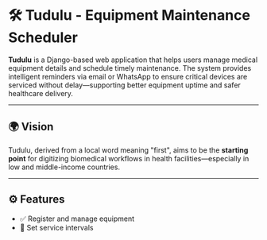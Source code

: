 # 🛠️ Tudulu - Equipment Maintenance Scheduler

**Tudulu** is a Django-based web application that helps users manage medical equipment details and schedule timely maintenance. The system provides intelligent reminders via email or WhatsApp to ensure critical devices are serviced without delay—supporting better equipment uptime and safer healthcare delivery.

---

## 🌍 Vision

Tudulu, derived from a local word meaning "first", aims to be the **starting point** for digitizing biomedical workflows in health facilities—especially in low and middle-income countries.

---

## ⚙️ Features

- ✅ Register and manage equipment
- 📅 Set service intervals
